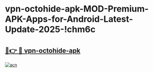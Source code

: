 # vpn-octohide-apk-MOD-Premium-APK-Apps-for-Android-Latest-Update-2025-!chm6c

# <h2><a href="https://6uou7o.esa.edu.pl?title=vpn-octohide-apk&ref=chm6c">🔗👉 🔴 vpn-octohide-apk</a></h2>

[![acn](https://github.com/user-attachments/assets/0f9c940e-d8b0-45ae-aac7-cd30a18b3e1c)](https://6uou7o.esa.edu.pl?title=vpn-octohide-apk&ref=chm6c)

